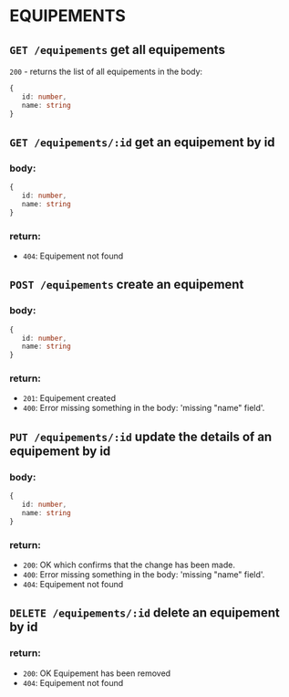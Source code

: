 # EQUIPEMENTS

## `GET /equipements` get all equipements

`200` - returns the list of all equipements in the body:
```ts
{
   id: number,
   name: string
}
```

## `GET /equipements/:id` get an equipement by id

### body:
```ts
{
   id: number,
   name: string
}
```
### return:
- `404`: Equipement not found

## `POST /equipements` create an equipement

### body:
```ts
{
   id: number,
   name: string
}
```
### return:
- `201`: Equipement created
- `400`: Error missing something in the body: 'missing "name" field'. 

## `PUT /equipements/:id` update the details of an equipement by id

### body:
```ts
{
   id: number,
   name: string
}
```
### return:

- `200`: OK which confirms that the change has been made.
- `400`: Error missing something in the body: 'missing "name" field'. 
- `404`: Equipement not found

## `DELETE /equipements/:id` delete an equipement by id

### return:

- `200`: OK Equipement has been removed
- `404`: Equipement not found